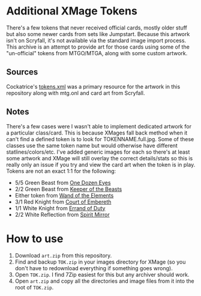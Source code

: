 # Additional XMage Tokens

There's a few tokens that never received official cards, mostly older stuff but also some newer cards from sets like Jumpstart. Because this artwork isn't on Scryfall, it's not available via the standard image import process. This archive is an attempt to provide art for those cards using some of the "un-official" tokens from MTGO/MTGA, along with some custom artwork.

## Sources

Cockatrice's [tokens.xml](https://github.com/Cockatrice/Magic-Token/blob/master/tokens.xml) was a primary resource for the artwork in this repository along with mtg.onl and card art from Scryfall.

## Notes

There's a few cases were I wasn't able to implement dedicated artwork for a particular class/card. This is because XMages fall back method when it can't find a defined token is to look for TOKENNAME.full.jpg. Some of these classes use the same token name but would otherwise have different statlines/colors/etc. I've added generic images for each so there's at least some artwork and XMage will still overlay the correct details/stats so this is really only an issue if you try and view the card art when the token is in play. Tokens are not an exact 1:1 for the following:

* 5/5 Green Beast from [One Dozen Eyes](https://scryfall.com/card/c13/159/one-dozen-eyes)
* 2/2 Green Beast from [Keeper of the Beasts](https://scryfall.com/card/exo/112/keeper-of-the-beasts)
* Either token from [Wand of the Elements](https://scryfall.com/card/dst/158/wand-of-the-elements)
* 3/1 Red Knight from [Court of Embereth](https://scryfall.com/card/woc/24/court-of-embereth)
* 1/1 White Knight from [Errand of Duty](https://scryfall.com/card/me2/12/errand-of-duty)
* 2/2 White Reflection from [Spirit Mirror](https://scryfall.com/card/tpr/35/spirit-mirror)

# How to use

1. Download `art.zip` from this repository.
2. Find and backup `TOK.zip` in your images directory for XMage (so you don't have to redownload everything if something goes wrong).
3. Open `TOK.zip`. I find 7Zip easiest for this but any archiver should work.
4. Open `art.zip` and copy all the directories and image files from it into the root of `TOK.zip`.